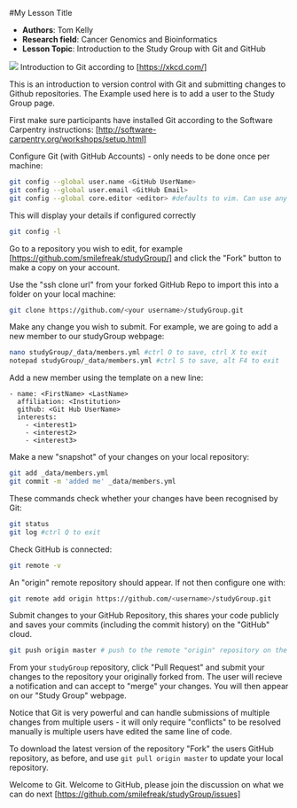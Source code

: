 #My Lesson Title

 - **Authors**: Tom Kelly
 - **Research field**: Cancer Genomics and Bioinformatics
 - **Lesson Topic**: Introduction to the Study Group with Git and GitHub

![](http://imgs.xkcd.com/comics/git.png)
Introduction to Git according to [https://xkcd.com/]

This is an introduction to version control with Git and submitting changes to Github repositories. The Example used here is to add a user to the Study Group page.

First make sure participants have installed Git according to the Software Carpentry instructions: [http://software-carpentry.org/workshops/setup.html]

Configure Git (with GitHub Accounts) - only needs to be done once per machine:

```bash
git config --global user.name <GitHub UserName>
git config --global user.email <GitHub Email>
git config --global core.editor <editor> #defaults to vim. Can use any text editor. Recommend nano for Mac/Linux or notepad for Windows to new users.
```
 
This will display your details if configured correctly
```bash
git config -l
```

Go to a repository you wish to edit, for example [https://github.com/smilefreak/studyGroup/] and click the "Fork" button to make a copy on your account.

Use the "ssh clone url" from your forked GitHub Repo to import this into a folder on your local machine:
```bash
git clone https://github.com/<your username>/studyGroup.git
```

Make any change you wish to submit. For example, we are going to add a new member to our studyGroup webpage:

```bash
nano studyGroup/_data/members.yml #ctrl O to save, ctrl X to exit
notepad studyGroup/_data/members.yml #ctrl S to save, alt F4 to exit
```

Add a new member using the template on a new line:
```
- name: <FirstName> <LastName>
  affiliation: <Institution>
  github: <Git Hub UserName>
  interests:
    - <interest1>
    - <interest2>
    - <interest3>
```
Make a new "snapshot" of your changes on your local repository:
```bash
git add _data/members.yml
git commit -m 'added me' _data/members.yml
```
These commands check whether your changes have been recognised by Git:
```bash
git status
git log #ctrl Q to exit
```
Check GitHub is connected:
```bash
git remote -v
```
An "origin" remote repository should appear. If not then configure one with:
```bash
git remote add origin https://github.com/<username>/studyGroup.git
```
Submit changes to your GitHub Repository, this shares your code publicly and saves your commits (including the commit history) on the "GitHub" cloud.
```bash
git push origin master # push to the remote "origin" repository on the default "master" branch
```

From your `studyGroup` repository, click "Pull Request" and submit your changes to the repository your originally forked from. The user will recieve a notification and can accept to "merge" your changes. You will then appear on our "Study Group" webpage.

Notice that Git is very powerful and can handle submissions of multiple changes from multiple users - it will only require "conflicts" to be resolved manually is multiple users have edited the same line of code.

To download the latest version of the repository "Fork" the users GitHub repository, as before, and use `git pull origin master` to update your local repository.

Welcome to Git. Welcome to GitHub, please join the discussion on what we can do next [https://github.com/smilefreak/studyGroup/issues]
